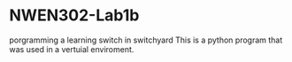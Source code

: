 # NWEN302-Lab1b
porgramming a learning switch in switchyard
This is a python program that was used in a vertuial enviroment. 

